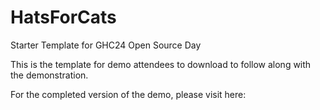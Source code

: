 # HatsForCats
Starter Template for GHC24 Open Source Day

This is the template for demo attendees to download to follow along with the demonstration.

For the completed version of the demo, please visit here: 
